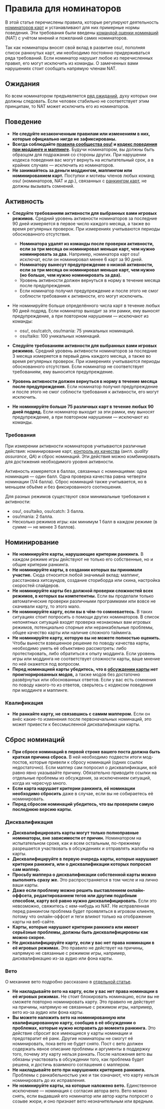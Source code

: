# Правила для номинаторов

В этой статье перечислены правила, которые регулируют деятельность [номинаторов карт](/wiki/People/The_Team/Beatmap_Nominators) и устанавливают для них примерные нормы поведения. Эти требования были введены [командой оценки номинаций](/wiki/People/The_Team/Nomination_Assessment_Team) (NAT) с учётом мнений и пожеланий самих номинаторов.

Так как номинаторы вносят свой вклад в развитие osu!, пополняя список ранкнутых карт, им необходимо постоянно придерживаться ряда требований. Если номинатор нарушит любое из перечисленных правил, его могут исключить из команды. О замеченных вами нарушениях стоит сообщать напрямую членам NAT.

## Ожидания

Ко всем номинатором предъявляется [ряд ожиданий](/wiki/People/The_Team/Beatmap_Nominators/Expectations), духу которых они должны следовать. Если человек стабильно не соответствует этим принципам, то NAT может исключить его из номинаторов.

## Поведение

- **Не следуйте незаконченным правилам или изменениям в них, которые официально нигде не зафиксированы.**
- **Всегда соблюдайте [правила сообщества osu!](/wiki/Rules) и [кодекс поведения при моддинге и маппинге](/wiki/Rules/Code_of_Conduct_for_Modding_and_Mapping).** Будучи номинатором, вы должны быть образцом для подражания со стороны других. При нарушении кодекса поведения вас могут вернуть на испытательный срок, а в крайних случаях — исключить из номинаторов.
- **Не занимайтесь за деньги моддингом, маппингом или номинированием карт.** Поступки и мотивы членов любых команд osu! (номинаторов, NAT и др.), связанных с [ранкингом карт](/wiki/Beatmap_ranking_procedure), не должны вызывать сомнений.

## Активность
  
- **Следуйте требованиям активности для выбранных вами игровых режимов.** Средний уровень активности номинаторов за последние 90 дней измеряется в первое число каждого месяца, а также во время регулярных проверок. При измерениях учитываются периоды обоснованного отсутствия.
  - **Номинатора удалят из команды после проверки активности, если за три месяца он номинировал меньше карт, чем нужно номинировать за два.** Например, номинатора карт osu! исключат, если он номинировал менее 6 карт за 90 дней.
  - **Номинатору вынесут предупреждение о низкой активности, если за три месяца он номинировал меньше карт, чем нужно (но больше, чем нужно номинировать за два).**
  - Уровень активности должен вернуться в норму в течение месяца после предупреждения.
  - Если номинатор получил предупреждение и после этого не смог соблюсти требования к активности, его могут исключить.
- Не номинируйте больше определённого числа карт в течение любых 90 дней подряд. Если номинатор выходит за эти рамки, ему выносят предупреждение, а при повторном нарушении — исключают из команды:
  - osu!, osu!catch, osu!mania: 75 уникальных номинаций.
  - osu!taiko: 100 уникальных номинаций.
  
- **Следуйте требованиям активности для выбранных вами игровых режимов.** Средний уровень активности номинаторов за последние 3 месяца измеряется в первый день каждого месяца, а также во время регулярных проверок. При измерениях учитываются периоды обоснованного отсутствия. Если номинатор не соответствует требованиям, ему выносится предупреждение.
- **Уровень активности должен вернуться в норму в течение месяца после предупреждения.** Если номинатор получил предупреждение и после этого не смог соблюсти требования к активности, его могут исключить.
- **Не номинируйте больше 75 различных карт в течение любых 90 дней подряд.** Если номинатор выходит за эти рамки, ему выносят предупреждение, а при повторном нарушении — исключают из команды.

### Требования

При измерении активности номинаторов учитываются различные действия: номинирование карт, [контроль их качества](/wiki/People/The_Team/Beatmap_Nominators/General_Information#контроль-качества) (англ. *quality assurance*, *QA*) и сброс номинаций. Эти действия можно комбинировать для достижения необходимого уровня активности.

Активность измеряется в баллах, связанных с номинациями: одна номинация — один балл. Одна проверка качества равна четверти номинации (1/4 балла). Сброс номинаций также учитывается, но в меньшем объёме и без фиксированного соотношения.

Для разных режимов существуют свои минимальные требования к активности:

- osu!, osu!taiko, osu!catch: 3 балла.
- osu!mania: 2 балла.
- Несколько режимов игры: как минимум 1 балл в каждом режиме (в сумме — не менее 3 баллов).

## Номинирование

- **Не номинируйте карты, нарушающие критерии ранкинга.** В каждом режиме игры действуют не только его собственные, но и общие критерии ранкинга.
- **Не номинируйте карты, в создании которых вы принимали участие.** Сюда относится любой значимый вклад: маппинг, расстановка хитсаундов, создание сториборда или скина, настройка скоростей слайдеров.
- **Не номинируйте карты без должной проверки сложностей всех режимов, в которых вы компетентны.** Если вы проделали только автоматические проверки различными программами или вовсе не скачивали карту, то этого мало.
- **Не номинируйте карту, если вы в чём-то сомневаетесь.** В таких ситуациях стоит попросить о помощи других номинаторов. В список непонятных ситуаций входят проверка незнакомых вам игровых режимов, потенциально спорные или неранкабельные проблемы, общее качество карты или наличие сложного тайминга.
- **Не номинируйте карту, которую вы не можете полностью оценить.** Чтобы вынести взвешенное решение по поводу качества карты, необходимо уметь её объективно рассмотреть: либо протестировать, либо обратиться к опыту моддинга. Если уровень игры или моддинга не соответствует сложности карты, ваше мнение по ней окажется под вопросом.
- **Перед номинацией карты убедитесь, что в [обсуждении карты](/wiki/Beatmap_discussion) нет проигнорированных модов,** а также модов без достаточно развёрнутых или обоснованных ответов. Если у вас есть сомнения по поводу какого-то из ответов, сверьтесь с кодексом поведения при моддинге и маппинге.

### Квалификация

- **Не ранкайте карту, не связавшись с самим маппером.** Если он внёс какие-то изменения после первоначальных номинаций, это может привести к бессмысленной дисквалификации карты.

## Сброс номинаций

- **При сбросе номинаций в первой строке вашего поста должна быть краткая причина сброса.** В ней необходимо подвести итоги мод-постов, которые привели к сбросу номинаций (одних ссылок недостаточно). Если маппер сам попросил о дисквалификации, всё равно явно указывайте причину. Обязательно приводите ссылки на отдельные проблемы из обсуждения, за исключением ситуаций, когда их чересчур много.
- **Если карта нарушает критерии ранкинга, её номинации необходимо сбросить** даже в случае, если вы не собираетесь её номинировать.
- **Перед сбросом номинаций убедитесь, что вы проверили самую последнюю версию карты.**

### Дисквалификация

- **Дисквалифицировать карты могут только полноправные номинаторы, вне зависимости от причин.** Номинатором на испытательном сроке, как и всем остальным, по-прежнему разрешается участвовать в обсуждениях и отправлять жалобы на карты.
- **Дисквалифицируйте в первую очередь карты, которые нарушают критерии ранкинга, или о дисквалификации которых попросил сам маппер.**
- **Просьбу маппера о дисквалификации собственной карты можно выполнять сразу же.** Это распространяется в том числе и на лично ваши карты.
- **Даже если проблему можно решить выставлением онлайн-оффсета, редактированием тегов или другим подобным способом, карту всё равно нужно дисквалифицировать.** Если это невозможно, свяжитесь с кем-нибудь из NAT. Не исправленная перед ранкингом проблема будет проявляться в игровом клиенте, потому что онлайн-оффсет и теги влияют только на отображение карты на веб-сайте.
- **Карты, которые нарушают критерии ранкинга или имеют серьёзные проблемы, должны быть дисквалифицировны как можно скорее.**
- **Не дисквалифицируйте карту, если у вас нет права номинации в её игровых режимах.** Это правило не действует на причины, напрямую не связанные с режимом игры, например, дисквалификацию из-за аудио или фона карты.

### Вето

О механике вето подробно рассказано в [отдельной статье](/wiki/People/The_Team/Beatmap_Nominators/Beatmap_Veto).

- **Не накладывайте вето на карту, если у вас нет права номинации в её игровых режимах.** Не стоит блокировать номинацию, если вы не сможете повторно номинировать карту. Это правило не действует на причины, напрямую не связанные с режимом игры, например, вето из-за аудио или фона карты.
- **Вы можете наложить вето на номинированную или квалифицированную карту, сообщив в её обсуждении о проблемах, которые нужно исправить до момента ранкинга.** Это действие сбросит все имеющиеся у карты номинации и предотвратит её ранк. Другие номинаторы не смогут её номинировать, пока вето не будет снято. Пост с вето должен содержать явное описание проблемы и аргументы в поддержку того, почему эту карту нельзя ранкать. После наложения вето вы обязаны участвовать в обсуждении того, как проблема будет решена, и достичь взаимного соглашения с маппером.
- **Не накладывайте вето при нарушениях критериев ранкинга.** Проблемы с ранкабельностью уже и так означают, что карту нельзя номинировать до их исправления.
- **Не номинируйте карты, на которые наложено вето.** Единственное исключение — номинация с согласия автора вето. Вето можно снять, если выдавший его номинатор или автор карты попросят о созыве жюри, и оно признает вето незначительным или вредным.
